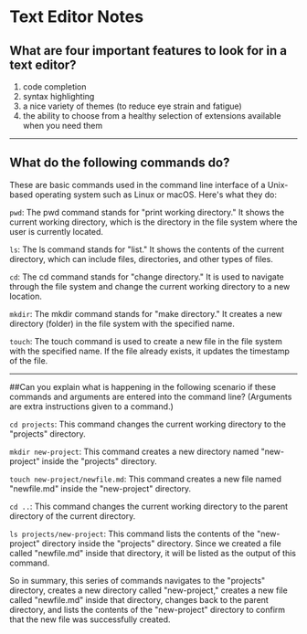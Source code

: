 # Text Editor Notes

## What are four important features to look for in a text editor?

1. code completion
2. syntax highlighting
3. a nice variety of themes (to reduce eye strain and fatigue)
4. the ability to choose from a healthy selection of extensions available when you need them

***

## What do the following commands do?
These are basic commands used in the command line interface of a Unix-based operating system such as Linux or macOS. Here's what they do:

`pwd`: The pwd command stands for "print working directory." It shows the current working directory, which is the directory in the file system where the user is currently located.

`ls`: The ls command stands for "list." It shows the contents of the current directory, which can include files, directories, and other types of files.

`cd`: The cd command stands for "change directory." It is used to navigate through the file system and change the current working directory to a new location.

`mkdir`: The mkdir command stands for "make directory." It creates a new directory (folder) in the file system with the specified name.

`touch`: The touch command is used to create a new file in the file system with the specified name. If the file already exists, it updates the timestamp of the file.

***

##Can you explain what is happening in the following scenario if these commands and arguments are entered into the command line? (Arguments are extra instructions given to a command.)

`cd projects`: This command changes the current working directory to the "projects" directory.

`mkdir new-project`: This command creates a new directory named "new-project" inside the "projects" directory.

`touch new-project/newfile.md`: This command creates a new file named "newfile.md" inside the "new-project" directory.

`cd ..`: This command changes the current working directory to the parent directory of the current directory.

`ls projects/new-project`: This command lists the contents of the "new-project" directory inside the "projects" directory. Since we created a file called "newfile.md" inside that directory, it will be listed as the output of this command.

So in summary, this series of commands navigates to the "projects" directory, creates a new directory called "new-project," creates a new file called "newfile.md" inside that directory, changes back to the parent directory, and lists the contents of the "new-project" directory to confirm that the new file was successfully created.
